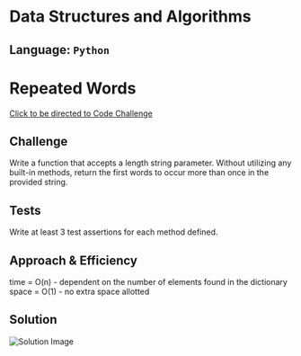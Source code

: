 # Data Structures and Algorithms

## Language: `Python`

# Repeated Words
[Click to be directed to Code Challenge](https://github.com/gracerosemary/data-structures-and-algorithms/tree/master/python/challenges/repeated_word)       

## Challenge
Write a function that accepts a length string parameter. Without utilizing any built-in methods, return the first words to occur more than once in the provided string. 

## Tests
Write at least 3 test assertions for each method defined. 

## Approach & Efficiency
time = O(n) - dependent on the number of elements found in the dictionary
space = O(1) - no extra space allotted

## Solution
![Solution Image](assets/repeat.png)   